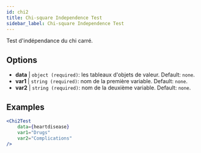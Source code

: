 ```yaml
---
id: chi2
title: Chi-square Independence Test
sidebar_label: Chi-square Independence Test
---
```


Test d'indépendance du chi carré.

## Options

* __data__ | `object (required)`: les tableaux d'objets de valeur. Default: `none`.
* __var1__ | `string (required)`: nom de la première variable. Default: `none`.
* __var2__ | `string (required)`: nom de la deuxième variable. Default: `none`.


## Examples

```jsx live
<Chi2Test
    data={heartdisease} 
    var1="Drugs"
    var2="Complications"
/>
```
